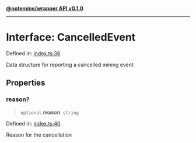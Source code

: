 [**@notemine/wrapper API v0.1.0**](../README.md)

***

# Interface: CancelledEvent

Defined in: [index.ts:38](https://github.com/sandwichfarm/minnote-wasm/blob/41b3a43b3f031ef371ed1ca6da826ba1065c7889/packages/wrapper/src/index.ts#L38)

Data structure for reporting a cancelled mining event

## Properties

### reason?

> `optional` **reason**: `string`

Defined in: [index.ts:40](https://github.com/sandwichfarm/minnote-wasm/blob/41b3a43b3f031ef371ed1ca6da826ba1065c7889/packages/wrapper/src/index.ts#L40)

Reason for the cancellation
